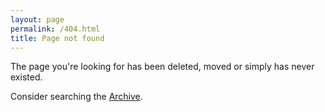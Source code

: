 ```yaml
---
layout: page
permalink: /404.html
title: Page not found
---
```

The page you're looking for has been deleted, moved or simply has never existed.

Consider searching the [Archive][archive].

[archive]: /archive
